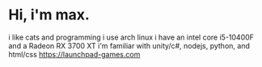# Hi, i'm max.

i like cats and programming
i use arch linux
i have an intel core i5-10400F and a Radeon RX 3700 XT 
i'm familiar with unity/c#, nodejs, python, and html/css
https://launchpad-games.com
